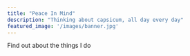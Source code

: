 ```yaml
---
title: "Peace In Mind"
description: "Thinking about capsicum, all day every day"
featured_image: '/images/banner.jpg'
---
```

Find out about the things I do
